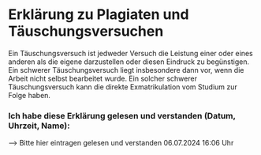 # Erklärung zu Plagiaten und Täuschungsversuchen

Ein Täuschungsversuch ist jedweder Versuch die Leistung einer oder eines anderen als die eigene darzustellen oder diesen Eindruck zu begünstigen. 
Ein schwerer Täuschungsversuch liegt insbesondere dann vor, wenn die Arbeit nicht selbst bearbeitet wurde. 
Ein solcher schwerer Täuschungsversuch kann die direkte Exmatrikulation vom Studium zur Folge haben. 

### Ich habe diese Erklärung gelesen und verstanden (Datum, Uhrzeit, Name):
--> Bitte hier eintragen gelesen und verstanden 06.07.2024 16:06 Uhr 
